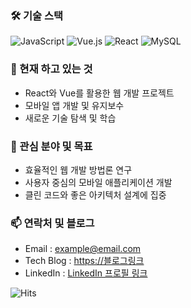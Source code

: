 ### 🛠️ 기술 스택

![JavaScript](https://img.shields.io/badge/JavaScript-F7DF1E?style=flat-square&logo=JavaScript&logoColor=black)
![Vue.js](https://img.shields.io/badge/Vue.js-4FC08D?style=flat-square&logo=Vue.js&logoColor=white)
![React](https://img.shields.io/badge/React-61DAFB?style=flat-square&logo=React&logoColor=black)
![MySQL](https://img.shields.io/badge/MySQL-4479A1?style=flat-square&logo=MySQL&logoColor=white)

### 🌱 현재 하고 있는 것
- React와 Vue를 활용한 웹 개발 프로젝트
- 모바일 앱 개발 및 유지보수
- 새로운 기술 탐색 및 학습

### 🎯 관심 분야 및 목표
- 효율적인 웹 개발 방법론 연구
- 사용자 중심의 모바일 애플리케이션 개발
- 클린 코드와 좋은 아키텍처 설계에 집중

### 📫 연락처 및 블로그
- Email : example@email.com
- Tech Blog : [https://블로그링크](https://블로그링크)
- LinkedIn : [LinkedIn 프로필 링크](링크URL)

![Hits](https://hits.seeyoufarm.com/api/count/incr/badge.svg?url=https://github.com/aabyess)


<!--
**aabyess/aabyess** is a ✨ _special_ ✨ repository because its `README.md` (this file) appears on your GitHub profile.

Here are some ideas to get you started:

- 🔭 I’m currently working on ...
- 🌱 I’m currently learning ...
- 👯 I’m looking to collaborate on ...
- 🤔 I’m looking for help with ...
- 💬 Ask me about ...
- 📫 How to reach me: ...
- 😄 Pronouns: ...
- ⚡ Fun fact: ...
-->
